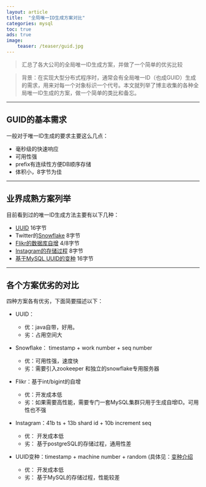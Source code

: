 ```yaml
---
layout: article
title:  "全局唯一ID生成方案对比"
categories: mysql
toc: true
ads: true
image:
    teaser: /teaser/guid.jpg
---
```



> 汇总了各大公司的全局唯一ID生成方案，并做了一个简单的优劣比较

> 背景：在实现大型分布式程序时，通常会有全局唯一ID（也成GUID）生成的需求，用来对每一个对象标识一个代号。本文就列举了博主收集的各种全局唯一ID生成的方案，做一个简单的类比和备忘。


---

## GUID的基本需求
一般对于唯一ID生成的要求主要这么几点：

- 毫秒级的快速响应
- 可用性强
- prefix有连续性方便DB顺序存储
- 体积小，8字节为佳


---

## 业界成熟方案列举
目前看到过的唯一ID生成方法主要有以下几种：

- [UUID](http://docs.oracle.com/javase/7/docs/api/java/util/UUID.html) 16字节
- Twitter的[Snowflake](http://engineering.twitter.com/2010/06/announcing-snowflake.html) 8字节
- [Flikr的数据库自增](http://code.flickr.net/2010/02/08/ticket-servers-distributed-unique-primary-keys-on-the-cheap/) 4/8字节
- [Instagram的存储过程](http://instagram-engineering.tumblr.com/post/10853187575/sharding-ids-at-instagram) 8字节
- [基于MySQL UUID的变种](http://mysql.rjweb.org/doc.php/uuid) 16字节


---

## 各个方案优劣的对比
四种方案各有优劣，下面简要描述以下：

- UUID：
    - 优：java自带，好用。
    - 劣：占用空间大
 
- Snowflake： timestamp + work number + seq number
    - 优：可用性强，速度快
    - 劣：需要引入zookeeper 和独立的snowflake专用服务器
 
- Flikr：基于int/bigint的自增
    - 优：开发成本低
    - 劣：如果需要高性能，需要专门一套MySQL集群只用于生成自增ID。可用性也不强
 
- Instagram：41b ts + 13b shard id + 10b increment seq
    - 优： 开发成本低
    - 劣： 基于postgreSQL的存储过程，通用性差

- UUID变种：timestamp + machine number + random (具体见：[变种介绍](http://mysql.rjweb.org/doc.php/uuid)
    - 优： 开发成本低
    - 劣： 基于MySQL的存储过程，性能较差



